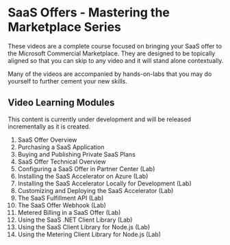 # SaaS Offers - Mastering the Marketplace Series

These videos are a complete course focused on bringing your SaaS offer to the Microsoft Commercial Marketplace. They are designed to be topically aligned so that you can skip to any video and it will stand alone contextually.

Many of the videos are accompanied by hands-on-labs that you may do yourself to further cement your new skills.

## Video Learning Modules

This content is currently under development and will be released incrementally as it is created.

1. SaaS Offer Overview
1. Purchasing a SaaS Application
1. Buying and Publishing Private SaaS Plans 
1. SaaS Offer Technical Overview
1. Configuring a SaaS Offer in Partner Center (Lab)
1. Installing the SaaS Accelerator on Azure (Lab)
1. Installing the SaaS Accelerator Locally for Development (Lab)
1. Customizing and Deploying the SaaS Accelerator (Lab)
1. The SaaS Fulfillment API (Lab)
1. The SaaS Offer Webhook (Lab)
1. Metered Billing in a SaaS Offer (Lab)
1. Using the SaaS .NET Client Library (Lab)
1. Using the SaaS Client Library for Node.js (Lab)
1. Using the Metering Client Library for Node.js (Lab)


<!-- ([Lab](./buying-and-publishing-private-saas-offers/README.md)) -->